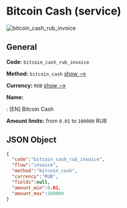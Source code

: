 
# Bitcoin Cash (service) 
![bitcoin_cash_rub_invoice](https://static.openfintech.io/payment_methods/bitcoin_cash_rub_invoice/logo.svg?w=400&c=v0.59.26#w200)  

## General 
 
**Code:** `bitcoin_cash_rub_invoice` 
 
**Method:** `bitcoin_cash` 
 [show -->](/payment-methods/bitcoin_cash/) 
 
**Currency:** `RUB` [show -->](/currencies/RUB/) 
 
**Name:** 
 
:	[EN] Bitcoin Cash 
 
**Amount limits:** from `0.01` to `100000` RUB 

## JSON Object 

```json
{
  "code":"bitcoin_cash_rub_invoice",
  "flow":"invoice",
  "method":"bitcoin_cash",
  "currency":"RUB",
  "fields":null,
  "amount_min":0.01,
  "amount_max":100000
}
```  
